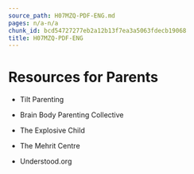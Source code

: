 ```yaml
---
source_path: H07MZQ-PDF-ENG.md
pages: n/a-n/a
chunk_id: bcd54727277eb2a12b13f7ea3a5063fdecb19068
title: H07MZQ-PDF-ENG
---
```

# Resources for Parents

- Tilt Parenting

- Brain Body Parenting Collective

- The Explosive Child

- The Mehrit Centre

- Understood.org
